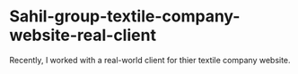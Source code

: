 # Sahil-group-textile-company-website-real-client
 Recently, I worked with a real-world client for thier textile company website.
